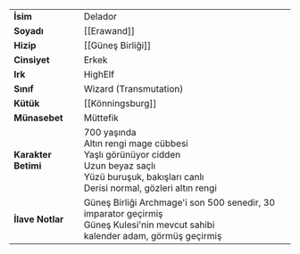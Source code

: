 |  |  |  
|---|---|  
| **İsim** | Delador|  
| **Soyadı** | [[Erawand]]|  
| **Hizip** | [[Güneş Birliği]]|  
| **Cinsiyet** | Erkek|  
| **Irk** | HighElf|  
| **Sınıf** | Wizard (Transmutation)|  
| **Kütük** | [[Könningsburg]]|  
| **Münasebet** | Müttefik|  
| **Karakter Betimi** | 700 yaşında<br>Altın rengi mage cübbesi<br>Yaşlı görünüyor cidden<br>Uzun beyaz saçlı<br>Yüzü buruşuk, bakışları canlı<br>Derisi normal, gözleri altın rengi|  
| **İlave Notlar** | Güneş Birliği Archmage'i son 500 senedir, 30 imparator geçirmiş<br>Güneş Kulesi'nin mevcut sahibi<br>kalender adam, görmüş geçirmiş|  
